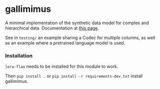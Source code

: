 # gallimimus

A minimal implementation of the synthetic data model for complex and hierarchical data. 
Documentation at [this page](https://sarus-tech.github.io/gallimimus/).

See in `testing/` an example sharing a Codec for multiple columns, as well as an example
where a pretrained language model is used.

### Installation

`lora-flax` needs to be installed for this module to work.

Then `pip install .` or `pip install -r requirements-dev.txt` install gallimimus.